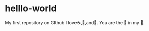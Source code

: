 # helllo-world
My first repository on GIthub
I love:coffee:,:pizza:,and:dancer:.
You are the :apple: in my :eyes:.
